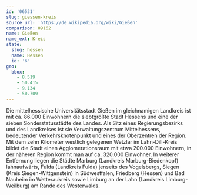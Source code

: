 ```yaml
---
id: '06531'
slug: giessen-kreis
source_url: 'https://de.wikipedia.org/wiki/Gießen'
comparison: 09162
name: Gießen
name_ext: Kreis
state:
  slug: hessen
  name: Hessen
  id: '6'
geo:
  bbox:
    - 8.519
    - 50.415
    - 9.134
    - 50.709
---
```


Die mittelhessische Universitätsstadt Gießen im gleichnamigen Landkreis ist mit ca. 86.000 Einwohnern die siebtgrößte Stadt Hessens und eine der sieben Sonderstatusstädte des Landes. Als Sitz eines Regierungsbezirks und des Landkreises ist sie Verwaltungszentrum Mittelhessens, bedeutender Verkehrsknotenpunkt und eines der Oberzentren der Region. Mit dem zehn Kilometer westlich gelegenen Wetzlar im Lahn-Dill-Kreis bildet die Stadt einen Agglomerationsraum mit etwa 200.000 Einwohnern, in der näheren Region kommt man auf ca. 320.000 Einwohner. In weiterer Entfernung liegen die Städte Marburg (Landkreis Marburg-Biedenkopf) lahnaufwärts, Fulda (Landkreis Fulda) jenseits des Vogelsbergs, Siegen (Kreis Siegen-Wittgenstein) in Südwestfalen, Friedberg (Hessen) und Bad Nauheim im Wetteraukreis sowie Limburg an der Lahn (Landkreis Limburg-Weilburg) am Rande des Westerwalds.

